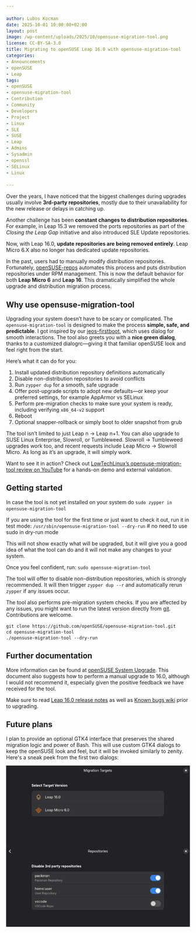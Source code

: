 ```yaml
---

author: Lubos Kocman
date: 2025-10-01 10:00:00+02:00
layout: post
image: /wp-content/uploads/2025/10/opensuse-migration-tool.png
license: CC-BY-SA-3.0
title: Migrating to openSUSE Leap 16.0 with opensuse-migration-tool
categories:
- Announcements
- openSUSE
- Leap
tags:
- openSUSE
- opensuse-migration-tool
- Contribution
- Community
- Developers
- Project
- Linux 
- SLE
- SUSE
- Leap
- Admins
- Sysadmin
- openssl
- SELinux
- Linux

---
```


Over the years, I have noticed that the biggest challenges during upgrades usually involve **3rd-party repositories**, mostly due to their unavailability for the new release or delays in catching up.

Another challenge has been **constant changes to distribution repositories**. For example, in Leap 15.3 we removed the ports repositories as part of the *Closing the Leap Gap* initiative and also introduced SLE Update repositories.

Now, with Leap 16.0, **update repositories are being removed entirely**. Leap Micro 6.X also no longer has dedicated update repositories.

In the past, users had to manually modify distribution repositories. Fortunately, [openSUSE-repos](https://github.com/openSUSE/openSUSE-repos) automates this process and puts distribution repositories under RPM management. This is now the default behavior for both **Leap Micro 6** and **Leap 16**. This dramatically simplified the whole upgrade and distribution migration process.

## Why use opensuse-migration-tool

Upgrading your system doesn’t have to be scary or complicated. The `opensuse-migration-tool` is designed to make the process **simple, safe, and predictable**. I got inspired by our [jeos-firstboot](https://github.com/openSUSE/jeos-firstboot), which uses dialog for smooth interactions. The tool also greets you with a **nice green dialog**, thanks to a customized dialogrc—giving it that familiar openSUSE look and feel right from the start.

Here’s what it can do for you:

1. Install updated distribution repository definitions automatically  
2. Disable non-distribution repositories to avoid conflicts  
3. Run `zypper dup` for a smooth, safe upgrade  
4. Offer post-upgrade scripts to adopt new defaults—or keep your preferred settings, for example AppArmor vs SELinux  
5. Perform pre-migration checks to make sure your system is ready, including verifying `x86_64-v2` support
6. Reboot
7. Optional snapper-rollback or simply boot to older snapshot from grub

The tool isn’t limited to just Leap n → Leap n+1. You can also upgrade to SUSE Linux Enterprise, Slowroll, or Tumbleweed. Slowroll → Tumbleweed upgrades work too, and recent requests include Leap Micro → Slowroll Micro. As long as it’s an upgrade, it will simply work.

Want to see it in action? Check out [LowTechLinux’s opensuse-migration-tool review on YouTube](https://www.youtube.com/watch?v=N-pKs8KJW48) for a hands-on demo and external validation.

## Getting started

In case the tool is not yet installed on your system do `sudo zypper in opensuse-migration-tool`

If you are using the tool for the first time or just want to check it out, run it in test mode:
`/usr/sbin/opensuse-migration-tool --dry-run`  # no need to use sudo in dry-run mode

This will not show exactly what will be upgraded, but it will give you a good idea of what the tool can do and it will not make any changes to your system.

Once you feel confident, run:
`sudo opensuse-migration-tool`

The tool will offer to disable non-distribution repositories, which is strongly recommended. It will then trigger `zypper dup --r` and automatically rerun `zypper` if any issues occur.

The tool also performs pre-migration system checks. If you are affected by any issues, you might want to run the latest version directly from [git](https://github.com/openSUSE/opensuse-migration-tool). Contributions are welcome.

```
git clone https://github.com/openSUSE/opensuse-migration-tool.git
cd opensuse-migration-tool
./opensuse-migration-tool --dry-run
```

## Further documentation

More information can be found at [openSUSE System Upgrade](https://en.opensuse.org/SDB:System_upgrade). This document also suggests how to perform a manual upgrade to 16.0, although I would not recommend it, especially given the positive feedback we have received for the tool.

Make sure to read [Leap 16.0 release notes](https://doc.opensuse.org) as well as [Known bugs wiki](https://en.opensuse.org/openSUSE:Known_bugs_16.0) prior to upgrading. 

## Future plans

I plan to provide an optional GTK4 interface that preserves the shared migration logic and power of Bash. This will use custom GTK4 dialogs to keep the openSUSE look and feel, but it will be invoked similarly to zenity. Here's a sneak peek from the first two dialogs:

<p align="center">
  <!--<img src="https://news.opensuse.org/wp-content/uploads/2025/10/opensuse-migration-tool-gtk.png" alt="opensuse-migration-tool-gtk" width="600">-->
  <img src="/wp-content/uploads/2025/10/opensuse-migration-tool-gtk4.png" alt="opensuse-migration-tool-gtk" width="600">
</p>



<meta name="openSUSE, Open Source, development, Windows 10 end of support, Linux, secure operating systems, open source, Leap" content="HTML,CSS,XML,JavaScript">
